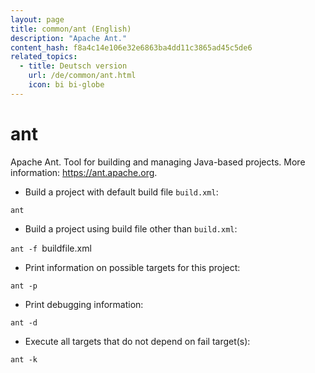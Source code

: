 ```yaml
---
layout: page
title: common/ant (English)
description: "Apache Ant."
content_hash: f8a4c14e106e32e6863ba4dd11c3865ad45c5de6
related_topics:
  - title: Deutsch version
    url: /de/common/ant.html
    icon: bi bi-globe
---
```

# ant

Apache Ant.
Tool for building and managing Java-based projects.
More information: <https://ant.apache.org>.

- Build a project with default build file `build.xml`:

`ant`

- Build a project using build file other than `build.xml`:

`ant -f `<span class="tldr-var badge badge-pill bg-dark-lm bg-white-dm text-white-lm text-dark-dm font-weight-bold">buildfile.xml</span>

- Print information on possible targets for this project:

`ant -p`

- Print debugging information:

`ant -d`

- Execute all targets that do not depend on fail target(s):

`ant -k`
